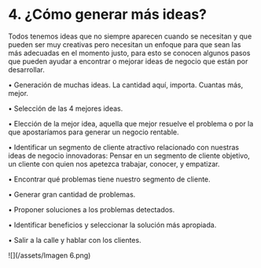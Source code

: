 # 4. **¿Cómo generar más ideas?**

Todos tenemos ideas que no siempre aparecen cuando se necesitan y que pueden ser muy creativas pero necesitan un enfoque para que sean las más adecuadas en el momento justo, para esto se conocen algunos pasos que pueden ayudar a encontrar o mejorar ideas de negocio que están por desarrollar.

• Generación de muchas ideas. La cantidad aquí, importa. Cuantas más, mejor.

• Selección de las 4 mejores ideas.

• Elección de la mejor idea, aquella que mejor resuelve el problema o por la que apostaríamos para generar un negocio rentable.

• Identificar un segmento de cliente atractivo relacionado con nuestras ideas de negocio innovadoras: Pensar en un segmento de cliente objetivo, un cliente con quien nos apetezca trabajar, conocer, y empatizar.

• Encontrar qué problemas tiene nuestro segmento de cliente.

• Generar gran cantidad de problemas.

• Proponer soluciones a los problemas detectados.

• Identificar beneficios y seleccionar la solución más apropiada.

• Salir a la calle y hablar con los clientes.

![](/assets/Imagen 6.png)



